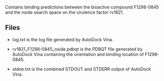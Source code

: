 Contains binding predictions between the bioactive compound F1298-0845 and the nside search space on the virulence factor rv1821.

## Files

- log.txt is the log file generated by AutoDock Vina.

- rv1821_F1298-0845_nside.pdbqt is the PDBQT file generated by AutoDock Vina containing the orientation and binding location of F1298-0845.

- stdoe.txt is the combined STDOUT and STDERR output of AutoDock Vina.

